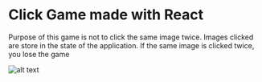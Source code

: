 # Click Game made with React

Purpose of this game is not to click the same image twice. 
Images clicked are store in the state of the application.
If the same image is clicked twice, you lose the game

![alt text](https://media.giphy.com/media/ZwEe4GaVUrJ9Z5rc6O/giphy.gif)

